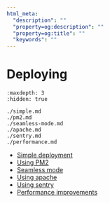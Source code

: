 ```yaml
---
html_meta:
  "description": ""
  "property=og:description": ""
  "property=og:title": ""
  "keywords": ""
---
```


# Deploying


```{toctree}
:maxdepth: 3
:hidden: true

./simple.md
./pm2.md
./seamless-mode.md
./apache.md
./sentry.md
./performance.md

```

- [Simple deployment](./simple.md)
- [Using PM2](./pm2.md)
- [Seamless mode](./seamless-mode.md)
- [Using apache](./apache.md)
- [Using sentry](./sentry.md)
- [Performance improvements](./performance.md)
